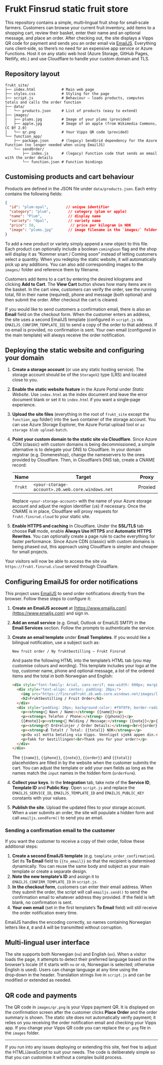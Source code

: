 # Frukt Finsrud static fruit store

This repository contains a simple, multi‑lingual fruit shop for small‑scale farmers.  Customers can browse your current fruit inventory, add items to a shopping cart, review their basket, enter their name and an optional message, and place an order.  After checking out, the site displays a Vipps QR code for payment and sends you an order email via [EmailJS](https://www.emailjs.com/).  Everything runs client‑side, so there’s no need for an expensive app service or Azure Functions.  Host it on any static web host (Azure Storage, GitHub Pages, Netlify, etc.) and use Cloudflare to handle your custom domain and TLS.

## Repository layout

```
frukt_site/
├── index.html            # Main web page
├── styles.css            # Styling for the page
├── script.js             # Behaviour – loads products, computes totals and calls the order function
├── data/
│   └── products.json     # List of products (easy to extend)
├── images/
│   ├── plums.jpg         # Image of your plums (provided)
│   ├── apple.jpg         # Image of an apple (from Wikimedia Commons, CC BY 2.0)
│   └── qr.png            # Your Vipps QR code (provided)
└── function_app/
    ├── package.json      # (legacy) SendGrid dependency for the Azure Function (no longer needed when using EmailJS)
    └── sendOrder/
        ├── index.js      # (legacy) Function code that sends an email with the order details
        └── function.json # Function bindings
```

## Customising products and cart behaviour

Products are defined in the JSON file under `data/products.json`.  Each entry contains the following fields:

```json
{
  "id": "plum-opal",        // unique identifier
  "category": "plum",        // category (plum or apple)
  "name": "Plum",            // display name
  "variety": "Opal",         // variety name
  "price": 50,                // price per kilogram in NOK
  "image": "plums.jpg"       // image filename in the `images/` folder
}
```

To add a new product or variety simply append a new object to this file.  Each product can optionally include a boolean `comingSoon` flag and the shop will display it as “Kommer snart / Coming soon” instead of letting customers select a quantity.  When you redeploy the static website, it will automatically pick up any additions.  You can also add corresponding images to the `images/` folder and reference them by filename.

Customers add items to a cart by entering the desired kilograms and clicking **Add to Cart**.  The **View Cart** button shows how many items are in the basket.  In the cart view, customers can verify the order, see the running total, fill in their name (required), phone and message (both optional) and then submit the order.  After checkout the cart is cleared.

If you would like to send customers a confirmation email, there is also an **Email** field on the checkout form.  When the customer enters an address, the site uses a second EmailJS template (configured in `script.js` via `EMAILJS_CONFIRM_TEMPLATE_ID`) to send a copy of the order to that address.  If no email is provided, no confirmation is sent.  Your own email (configured in the main template) will always receive the order notification.

## Deploying the static website and configuring your domain

1. **Create a storage account** (or use any static hosting service).  The storage account should be of the `StorageV2` type (LRS) and located close to you.

2. **Enable the static website feature** in the Azure Portal under *Static Website*.  Use `index.html` as the index document and leave the error document blank or set it to `index.html` if you want a single‑page experience.

3. **Upload the site files** (everything in the root of `frukt_site` except the `function_app` folder) into the `$web` container of the storage account.  You can use Azure Storage Explorer, the Azure Portal upload tool or `az storage blob upload-batch`.

4. **Point your custom domain to the static site via Cloudflare**.  Since Azure CDN (classic) with custom domains is being decommissioned, a simple alternative is to delegate your DNS to Cloudflare.  In your domain registrar (e.g. Domeneshop), change the nameservers to the ones provided by Cloudflare.  Then, in Cloudflare’s DNS tab, create a CNAME record:

   | Name | Target | Proxy |
   |------|--------|-------|
   | `frukt` | `<your-storage-account>.z6.web.core.windows.net` | Proxied |

   Replace `<your-storage-account>` with the name of your Azure storage account and adjust the region identifier (`z6`) if necessary.  Once the CNAME is in place, Cloudflare will proxy requests for `frukt.finsrud.cloud` to your static site.

5. **Enable HTTPS and caching** in Cloudflare.  Under the **SSL/TLS** tab choose **Full** mode, enable **Always Use HTTPS** and **Automatic HTTPS Rewrites**.  You can optionally create a page rule to cache everything for faster performance.  Since Azure CDN (classic) with custom domains is being phased out, this approach using Cloudflare is simpler and cheaper for small projects.

Your visitors will now be able to access the site via `https://frukt.finsrud.cloud` served through Cloudflare.

## Configuring EmailJS for order notifications

This project uses [EmailJS](https://www.emailjs.com/) to send order notifications directly from the browser.  Follow these steps to configure it:

1. **Create an EmailJS account** at [https://www.emailjs.com](https://www.emailjs.com) and sign in.

2. **Add an email service** (e.g. Gmail, Outlook or EmailJS SMTP) in the **Email Services** section.  Follow the prompts to authenticate the service.

3. **Create an email template** under **Email Templates**.  If you would like a bilingual notification, use a subject such as:

   ```
   New fruit order / Ny fruktbestilling – Frukt Finsrud
   ```

   And paste the following HTML into the template’s HTML tab (you may customise colours and wording).  This template includes your logo at the top, customer name, phone and optional message, a list of the ordered items and the total in both Norwegian and English:

   ```html
   <div style="font-family: Arial, sans-serif; max-width: 600px; margin: auto;">
     <div style="text-align: center; padding: 20px;">
       <img src="https://finsrudfrukt.z6.web.core.windows.net/images/logo.png" alt="Frukt Finsrud" style="max-height: 80px;">
       <h2>Fruktbestilling / Fruit Order</h2>
     </div>
     <div style="padding: 20px; background-color: #f9f9f9; border-radius: 8px;">
       <p><strong>👤 Navn / Name:</strong> {{name}}</p>
       <p><strong>📞 Telefon / Phone:</strong> {{phone}}</p>
       {{#note}}<p><strong>📝 Melding / Message:</strong> {{note}}</p>{{/note}}
       <p><strong>📦 Ordrelinjer / Order Details:</strong><br>{{order}}</p>
       <p><strong>💰 Totalt / Total: {{total}} NOK</strong></p>
       <p>Du vil motta betaling via Vipps. Vennligst sjekk appen din.<br>You will receive a payment via Vipps. Please check your app.</p>
       <p>Takk for bestillingen!<br>Thank you for your order!</p>
     </div>
   </div>
   ```

   The `{{name}}`, `{{phone}}`, `{{note}}`, `{{order}}` and `{{total}}` placeholders are filled in by the website when the customer submits the cart.  You can adjust the template or add your own fields as long as the names match the `input` names in the hidden form (`orderForm`).

4. **Collect your keys**.  In the **Integration** tab, take note of the **Service ID**, **Template ID** and **Public Key**.  Open `script.js` and replace the `EMAILJS_SERVICE_ID`, `EMAILJS_TEMPLATE_ID` and `EMAILJS_PUBLIC_KEY` constants with your values.

5. **Publish the site**.  Upload the updated files to your storage account.  When a user submits an order, the site will populate a hidden form and call `emailjs.sendForm()` to send you an email.

### Sending a confirmation email to the customer

If you want the customer to receive a copy of their order, follow these additional steps:

1. **Create a second EmailJS template** (e.g. `template_order_confirmation`).  Set its **To Email** field to `{{to_email}}` so that the recipient is determined dynamically.  You can reuse the same body and subject as your main template or create a separate design.
2. **Note the new template’s ID** and assign it to `EMAILJS_CONFIRM_TEMPLATE_ID` in `script.js`.
3. **In the checkout form**, customers can enter their email address.  When they submit the order, the script will call `emailjs.send()` to send the confirmation email to whatever address they provided.  If the field is left blank, no confirmation is sent.
4. **Your own email** (set in the first template’s **To Email** field) will still receive the order notification every time.

EmailJS handles the encoding correctly, so names containing Norwegian letters like `Æ`, `Ø` and `Å` will be transmitted without corruption.

## Multi‑lingual user interface

The site supports both Norwegian (`no`) and English (`en`).  When a visitor loads the page, it attempts to detect their preferred language based on the browser’s locale (if it starts with `no` or `nb`, Norwegian is selected; otherwise English is used).  Users can change language at any time using the drop‑down in the header.  Translation strings live in `script.js` and can be modified or extended as needed.

## QR code and payments

The QR code in `images/qr.png` is your Vipps payment QR.  It is displayed on the confirmation screen after the customer clicks **Place Order** and the order summary is shown.  The static site does not automatically verify payment; it relies on you receiving the order notification email and checking your Vipps app.  If you change your Vipps QR code you can replace the `qr.png` file in the `images` folder.

---
If you run into any issues deploying or extending this site, feel free to adjust the HTML/JavaScript to suit your needs.  The code is deliberately simple so that you can customise it without a complex build process.
